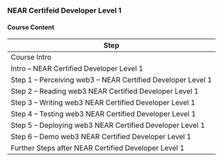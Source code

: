 ### NEAR Certifeid Developer Level 1

#### Course Content

Step |
--- |
Course Intro  |
Intro – NEAR Certified Developer Level 1  |
Step 1 – Perceiving web3 – NEAR Certified Developer Level 1  |
Step 2 – Reading web3 NEAR Certified Developer Level 1  |
Step 3 – Writing web3 NEAR Certified Developer Level 1  |
Step 4 – Testing web3 NEAR Certified Developer Level 1  |
Step 5 – Deploying web3 NEAR Certified Developer Level 1  |
Step 6 – Demo web3 NEAR Certified Developer Level 1  |
Further Steps after NEAR Certified Developer Level 1  |
